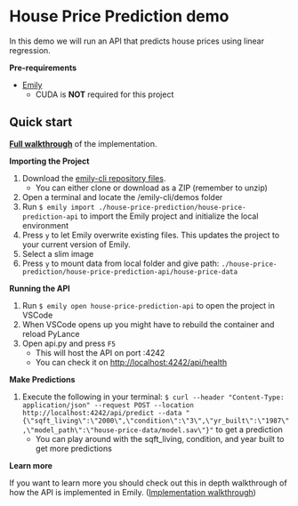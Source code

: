 # House Price Prediction demo

In this demo we will run an API that predicts house prices using linear regression.

**Pre-requirements**
- [Emily](https://github.com/amboltio/emily-cli/#getting-started)
	- CUDA is **NOT** required for this project

## Quick start 
[**Full walkthrough**](https://github.com/amboltio/emily-cli/wiki/House-price-prediction) of the implementation.

**Importing the Project**

1. Download the [emily-cli repository files](https://github.com/amboltio/emily-cli).
	* You can either clone or download as a ZIP (remember to unzip)
2. Open a terminal and locate the /emily-cli/demos folder
3. Run ```$ emily import ./house-price-prediction/house-price-prediction-api``` to import the Emily project and initialize the local environment
4. Press `y` to let Emily overwrite existing files. This updates the project to your current version of Emily.
5. Select a slim image
6. Press `y` to mount data from local folder and give path: `./house-price-prediction/house-price-prediction-api/house-price-data`

**Running the API**

1. Run `$ emily open house-price-prediction-api` to open the project in VSCode
2. When VSCode opens up you might have to rebuild the container and reload PyLance 
3. Open api.py and press `F5`
	* This will host the API on port :4242
	* You can check it on [http://localhost:4242/api/health](http://localhost:4242/api/health)

**Make Predictions**

1. Execute the following in your terminal: `$ curl --header "Content-Type: application/json" --request POST --location http://localhost:4242/api/predict --data "{\"sqft_living\":\"2000\",\"condition\":\"3\",\"yr_built\":\"1987\",\"model_path\":\"house-price-data/model.sav\"}"`  to get a prediction
	* You can play around with the sqft_living, condition, and year built to get more predictions


**Learn more** 

If you want to learn more you should check out this in depth walkthrough of how the API is implemented in Emily.
([Implementation walkthrough](https://github.com/amboltio/emily-cli/wiki/House-price-prediction))


